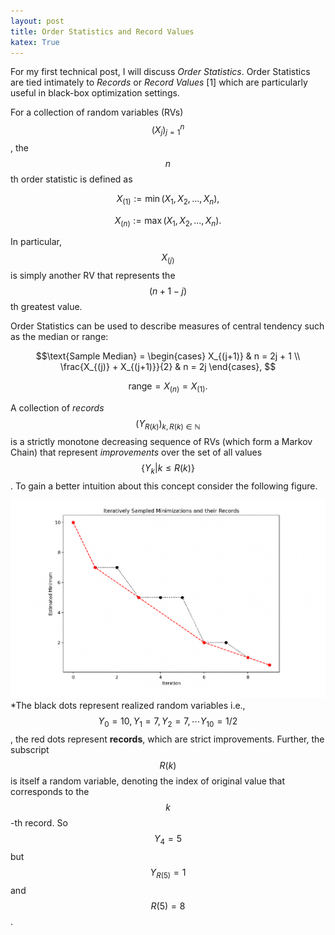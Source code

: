 ```yaml
---
layout: post
title: Order Statistics and Record Values
katex: True
---
```


For my first technical post, I will discuss *Order Statistics*. Order Statistics are tied intimately to *Records* or *Record Values* [1] which are particularly useful in black-box optimization settings.

For a collection of random variables (RVs) $$(X_j)_{j=1}^n$$, the $$n$$th order statistic is defined as

$$X_{(1)} := \min(X_1, X_2, ..., X_n),$$

$$X_{(n)} := \max(X_1, X_2, ..., X_n).$$

In particular, $$X_{(j)}$$ is simply another RV that represents the $$(n+1-j)$$th greatest value.

Order Statistics can be used to describe measures of central tendency such as the median or range:

$$\text{Sample Median} =
\begin{cases}
X_{(j+1)} & n = 2j + 1 \\
\frac{X_{(j)} + X_{(j+1)}}{2} & n = 2j
\end{cases}, $$

$$\text{range} = X_{(n)} = X_{(1)}.$$

A collection of *records* $$(Y_{R(k)})_{k, R(k) \in \mathbb{N}}$$ is a strictly monotone decreasing sequence of RVs (which form a Markov Chain) that represent *improvements* over the set of all values $$\{Y_k | k \leq R(k)\}$$. To gain a better intuition about this concept consider the following figure.

![alt text](/images/Records.png)
*The black dots represent realized random variables i.e., $$Y_0 = 10, Y_1 = 7, Y_2 = 7, \cdots Y_10 = 1/2$$, the red dots represent **records**, which are strict improvements. Further, the subscript $$R(k)$$ is itself a random variable, denoting the index of original value that corresponds to the $$k$$-th record. So $$Y_4 = 5$$ but $$Y_{R(5)} = 1$$ and $$R(5) = 8$$.
